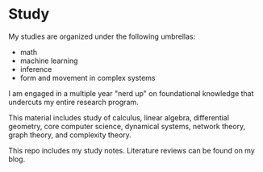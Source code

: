 # Study

My studies are organized under the following umbrellas:

* math
* machine learning
* inference
* form and movement in complex systems  

I am engaged in a multiple year "nerd up" on foundational knowledge that undercuts my entire research program. 

This material includes study of calculus, linear algebra, differential geometry, core computer science, dynamical systems, network theory, graph theory, and complexity theory. 

This repo includes my study notes. Literature reviews can be found on my blog. 
